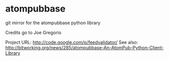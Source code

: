 atompubbase
===========

git mirror for the atompubbase python library

Credits go to Joe Gregorio

Project URL: http://code.google.com/p/feedvalidator/
See also: http://bitworking.org/news/285/atompubbase-An-AtomPub-Python-Client-Library
